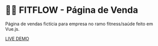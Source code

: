 # 🏃‍➡️ FITFLOW - Página de Venda

Página de vendas fictícia para empresa no ramo fitness/saúde feito em Vue.js.

<a href="https://fitflow-page.netlify.app/" target="_blank">LIVE DEMO</a>

<div align="center">
    <img src="https://github.com/user-attachments/assets/8562d879-f8e5-445a-874a-b4c17ea7721f" alt="">
</div>


